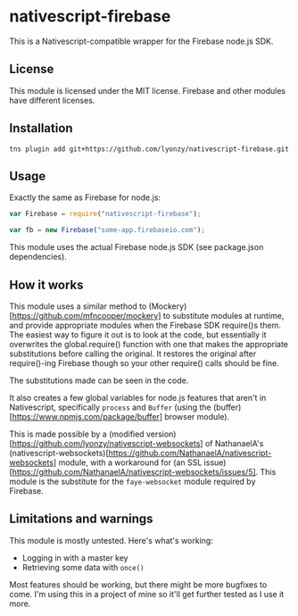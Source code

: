 # nativescript-firebase

This is a Nativescript-compatible wrapper for the Firebase node.js SDK. 

## License

This module is licensed under the MIT license. Firebase and other modules have different licenses.

## Installation 

    tns plugin add git+https://github.com/lyonzy/nativescript-firebase.git  

## Usage

Exactly the same as Firebase for node.js:
```Javascript
var Firebase = require("nativescript-firebase");

var fb = new Firebase("some-app.firebaseio.com");
```

This module uses the actual Firebase node.js SDK (see package.json dependencies).

## How it works

This module uses a similar method to (Mockery)[https://github.com/mfncooper/mockery] to substitute modules at runtime, and provide appropriate modules when the Firebase SDK require()s them. The easiest way to figure it out is to look at the code, but essentially it overwrites the global.require() function with one that makes the appropriate substitutions before calling the original. It restores the original after require()-ing Firebase though so your other require() calls should be fine.

The substitutions made can be seen in the code.

It also creates a few global variables for node.js features that aren't in Nativescript, specifically `process` and `Buffer` (using the (buffer)[https://www.npmjs.com/package/buffer] browser module). 

This is made possible by a (modified version)[https://github.com/lyonzy/nativescript-websockets] of NathanaelA's (nativescript-websockets)[https://github.com/NathanaelA/nativescript-websockets] module, with a workaround for (an SSL issue)[https://github.com/NathanaelA/nativescript-websockets/issues/5]. This module is the substitute for the `faye-websocket` module required by Firebase.

## Limitations and warnings

This module is mostly untested. Here's what's working:
 - Logging in with a master key
 - Retrieving some data with `once()`

Most features should be working, but there might be more bugfixes to come. I'm using this in a project of mine so it'll get further tested as I use it more.